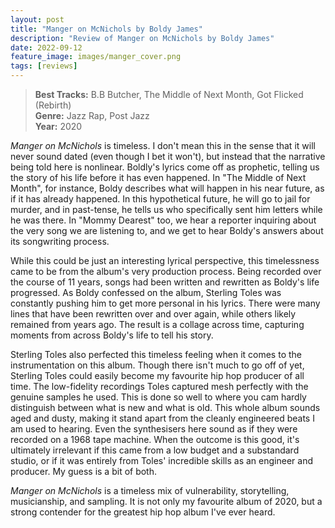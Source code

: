 ```yaml
---
layout: post
title: "Manger on McNichols by Boldy James"
description: "Review of Manger on McNichols by Boldy James"
date: 2022-09-12
feature_image: images/manger_cover.png
tags: [reviews]
---
```


>**Best Tracks:** B.B Butcher, The Middle of Next Month, Got Flicked (Rebirth)<br>
>**Genre:** Jazz Rap, Post Jazz<br>
>**Year:** 2020

*Manger on McNichols* is timeless. I don't mean this in the sense that it will never sound dated (even though I bet it won't), but instead that the narrative being told here is nonlinear. Boldly's lyrics come off as prophetic, telling us the story of his life before it has even happened. In "The Middle of Next Month", for instance, Boldy describes what will happen in his near future, as if it has already happened. In this hypothetical future, he will go to jail for murder, and in past-tense, he tells us who specifically sent him letters while he was there. In "Mommy Dearest" too, we hear a reporter inquiring about the very song we are listening to, and we get to hear Boldy's answers about its songwriting process.

<!--more-->

While this could be just an interesting lyrical perspective, this timelessness came to be from the album's very production process. Being recorded over the course of 11 years, songs had been written and rewritten as Boldy's life progressed. As Boldy confessed on the album, Sterling Toles was constantly pushing him to get more personal in his lyrics. There were many lines that have been rewritten over and over again, while others likely remained from years ago. The result is a collage across time, capturing moments from across Boldy's life to tell his story.

Sterling Toles also perfected this timeless feeling when it comes to the instrumentation on this album. Though there isn't much to go off of yet, Sterling Toles could easily become my favourite hip hop producer of all time. The low-fidelity recordings Toles captured mesh perfectly with the genuine samples he used. This is done so well to where you cam hardly distinguish between what is new and what is old. This whole album sounds aged and dusty, making it stand apart from the cleanly engineered beats I am used to hearing. Even the synthesisers here sound as if they were recorded on a 1968 tape machine. When the outcome is this good, it's ultimately irrelevant if this came from a low budget and a substandard studio, or if it was entirely from Toles' incredible skills as an engineer and producer. My guess is a bit of both.

*Manger on McNichols* is a timeless mix of vulnerability, storytelling, musicianship, and sampling. It is not only my favourite album of 2020, but a strong contender for the greatest hip hop album I've ever heard.
